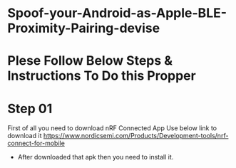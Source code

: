 # Spoof-your-Android-as-Apple-BLE-Proximity-Pairing-devise
# Plese Follow Below Steps & Instructions To Do this Propper
# Step 01
First of all you need to download nRF Connected App Use below link to download it
https://www.nordicsemi.com/Products/Development-tools/nrf-connect-for-mobile
- After downloaded that apk then you need to install it.
